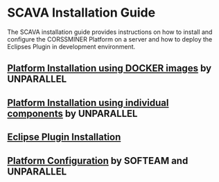 
# SCAVA Installation Guide
The SCAVA installation guide provides instructions on how to install and configure the CORSSMINER Platform on a server and how to deploy the Eclipses Plugin in development environment. 

## [Platform Installation using DOCKER images](docker-installation/index.md) by UNPARALLEL
## [Platform Installation using individual components](platform-installation/index.md) by UNPARALLEL
## [Eclipse Plugin Installation](plugin-installation/index.md)
## [Platform Configuration](platform-configuration/index.md)  by SOFTEAM and UNPARALLEL
